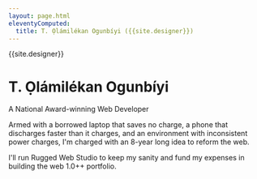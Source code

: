 ```yaml
---
layout: page.html
eleventyComputed:
  title: T. Ọlámilékan Ogunbíyi ({{site.designer}})
---
```


<hgroup>
  <p>{{site.designer}}</p>
  <h1>T. Ọlámilékan Ogunbíyi </h1>
  <p>A National Award-winning Web Developer</p>
</hgroup>

Armed with a borrowed laptop that saves no charge, a phone that discharges faster than it charges, and an environment with inconsistent power charges, I'm charged with an 8-year long idea to reform the web.

I'll run Rugged Web Studio to keep my sanity and fund my expenses in building the web 1.0++ portfolio.

